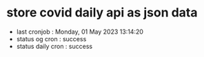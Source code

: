 # store covid daily api as json data

- last cronjob : Monday, 01 May 2023 13:14:20
- status og cron : success
- status daily cron : success
      
      